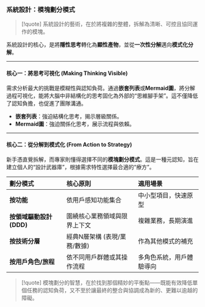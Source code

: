 ### 系統設計：模塊劃分模式

> [!quote]
> 系統設計的藝術，在於將複雜的整體，拆解為清晰、可控且協同運作的模塊。

系統設計的核心，是將**隱性思考**轉化為**顯性產物**，並從**一次性分解**邁向**模式化分解**。

---

#### 核心一：將思考可視化 (Making Thinking Visible)

需求分析最大的挑戰是模糊性與認知負荷。通過**嵌套列表**或**Mermaid圖**，將分解過程可視化，能將大腦中非結構化的思考固化為外部的“思維腳手架”。這不僅降低了認知負擔，也促進了團隊溝通。

*   **嵌套列表**：強迫結構化思考，揭示層級關係。
*   **Mermaid圖**：強迫關係化思考，展示流程與依賴。

---

#### 核心二：從分解到模式化 (From Action to Strategy)

新手憑直覺拆解，而專家則懂得選擇不同的**模塊劃分模式**。這是一種元認知，旨在建立個人的“設計武器庫”，根據需求特性選擇最合適的“療方”。

| 劃分模式 | 核心原則 | 適用場景 |
| :--- | :--- | :--- |
| **按功能** | 依用戶感知功能集合 | 中小型項目，快速原型 |
| **按領域驅動設計 (DDD)** | 圍繞核心業務領域與限界上下文 | 複雜業務，長期演進 |
| **按技術分層** | 經典N層架構 (表現/業務/數據) | 作為其他模式的補充 |
| **按用戶角色/旅程** | 依不同用戶群體或其操作流程 | 多角色系統，用戶體驗導向 |

> [!quote]
> 模塊劃分的智慧，在於找到那個精妙的平衡點——既能有效降低單個任務的認知負荷，又不至於讓最終的整合與協調成為新的、更難以逾越的障礙。